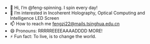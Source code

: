 - 👋 Hi, I’m @feng-spinning. I spin every day!
- 👀 I’m interested in Incoherent Holography, Optical Computing and Intelligence LED Screen
- 📫 How to reach me fengzj22@mails.tsinghua.edu.cn
- 😄 Pronouns: RRRRREEEEAAAADDDD MORE!
- ⚡ Fun fact: To live, is to change the world.

<!---
feng-spinning/feng-spinning is a ✨ special ✨ repository because its `README.md` (this file) appears on your GitHub profile.
You can click the Preview link to take a look at your changes.
--->
